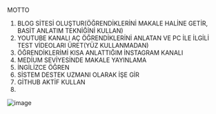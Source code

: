 MOTTO
1.	BLOG SİTESİ OLUŞTUR(ÖĞRENDİKLERİNİ MAKALE HALİNE GETİR, BASİT ANLATIM TEKNİĞİNİ KULLAN)
2.	YOUTUBE KANALI AÇ ÖĞRENDİKLERİNİ ANLATAN VE PC İLE İLGİLİ TEST VİDEOLARI ÜRET(YÜZ KULLANMADAN)
3.	ÖĞRENDİKLERİMİ KISA ANLATTIĞIM İNSTAGRAM KANALI
4.	MEDİUM SEVİYESİNDE MAKALE YAYINLAMA
5.	İNGİLİZCE ÖĞREN
6.	SİSTEM DESTEK UZMANI OLARAK İŞE GİR
7.	GİTHUB AKTİF KULLAN
8.	


![image](https://github.com/user-attachments/assets/6c4d387e-dd53-4f81-b561-b01456c235b7)


